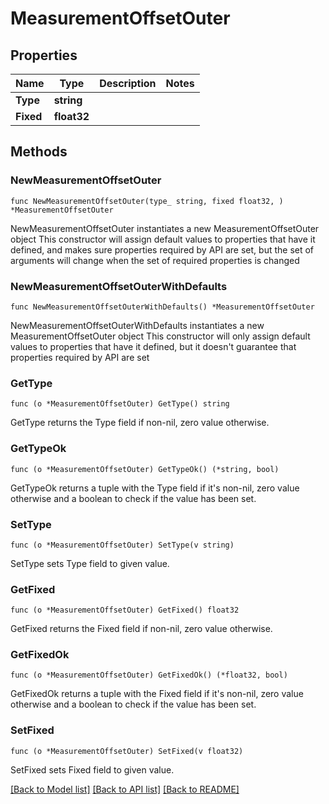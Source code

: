 # MeasurementOffsetOuter

## Properties

Name | Type | Description | Notes
------------ | ------------- | ------------- | -------------
**Type** | **string** |  | 
**Fixed** | **float32** |  | 

## Methods

### NewMeasurementOffsetOuter

`func NewMeasurementOffsetOuter(type_ string, fixed float32, ) *MeasurementOffsetOuter`

NewMeasurementOffsetOuter instantiates a new MeasurementOffsetOuter object
This constructor will assign default values to properties that have it defined,
and makes sure properties required by API are set, but the set of arguments
will change when the set of required properties is changed

### NewMeasurementOffsetOuterWithDefaults

`func NewMeasurementOffsetOuterWithDefaults() *MeasurementOffsetOuter`

NewMeasurementOffsetOuterWithDefaults instantiates a new MeasurementOffsetOuter object
This constructor will only assign default values to properties that have it defined,
but it doesn't guarantee that properties required by API are set

### GetType

`func (o *MeasurementOffsetOuter) GetType() string`

GetType returns the Type field if non-nil, zero value otherwise.

### GetTypeOk

`func (o *MeasurementOffsetOuter) GetTypeOk() (*string, bool)`

GetTypeOk returns a tuple with the Type field if it's non-nil, zero value otherwise
and a boolean to check if the value has been set.

### SetType

`func (o *MeasurementOffsetOuter) SetType(v string)`

SetType sets Type field to given value.


### GetFixed

`func (o *MeasurementOffsetOuter) GetFixed() float32`

GetFixed returns the Fixed field if non-nil, zero value otherwise.

### GetFixedOk

`func (o *MeasurementOffsetOuter) GetFixedOk() (*float32, bool)`

GetFixedOk returns a tuple with the Fixed field if it's non-nil, zero value otherwise
and a boolean to check if the value has been set.

### SetFixed

`func (o *MeasurementOffsetOuter) SetFixed(v float32)`

SetFixed sets Fixed field to given value.



[[Back to Model list]](../README.md#documentation-for-models) [[Back to API list]](../README.md#documentation-for-api-endpoints) [[Back to README]](../README.md)



